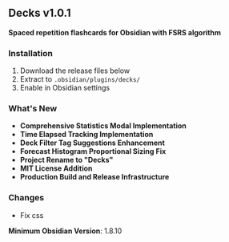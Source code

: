 ## Decks v1.0.1

**Spaced repetition flashcards for Obsidian with FSRS algorithm**

### Installation
1. Download the release files below
2. Extract to `.obsidian/plugins/decks/`
3. Enable in Obsidian settings

### What's New
- **Comprehensive Statistics Modal Implementation**
- **Time Elapsed Tracking Implementation**
- **Deck Filter Tag Suggestions Enhancement**
- **Forecast Histogram Proportional Sizing Fix**
- **Project Rename to "Decks"**
- **MIT License Addition**
- **Production Build and Release Infrastructure**

### Changes
- Fix css

**Minimum Obsidian Version**: 1.8.10